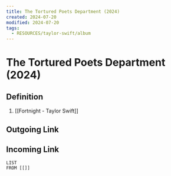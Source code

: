 ```yaml
---
title: The Tortured Poets Department (2024)
created: 2024-07-20
modified: 2024-07-20
tags:
  - RESOURCES/taylor-swift/album
---
```

# The Tortured Poets Department (2024)
## Definition
1. [[Fortnight - Taylor Swift]]

## Outgoing Link

## Incoming Link
```dataview
LIST
FROM [[]]
```
